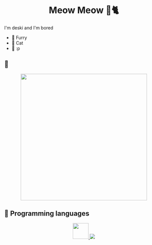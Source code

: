 <h1 align="center">
  Meow Meow 🎷🐈  
</h1> 
I'm deski and I'm bored 
<p></p>
<ul>
  <li>🐾 Furry</li>
  <li>🐾 Cat</li>
  <li>🐾 :p</li>
</ul>

## 🐾


  
<div align="center">
  <img src="https://github.com/user-attachments/assets/9e57e7ee-b1c4-440f-9c32-e7df4f1ccbfa" width="400" height="400"/>
</div>


## 🐾 Programming languages
<p align="center">
  <a href="https://skillicons.dev">
    <img src="https://github.com/user-attachments/assets/311ce3c6-4a44-468e-abd6-5a7ef9d834bf" width="50" height="50"/>
    <img src="https://skillicons.dev/icons?i=java,c,haskell,py"/>
  </a>
 
</p>




